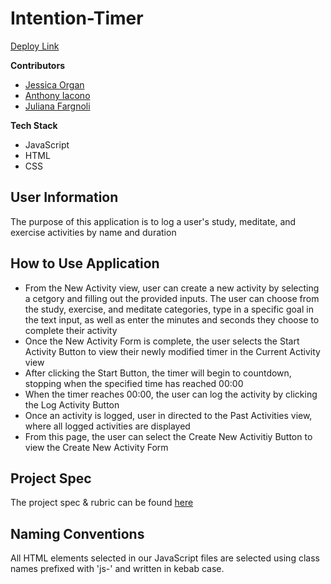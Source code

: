 # Intention-Timer
[Deploy Link](https://jorgan612.github.io/intention-timer/)

__Contributors__
- [Jessica Organ](https://github.com/Jorgan612)
- [Anthony Iacono](https://github.com/anthony-iacono)
- [Juliana Fargnoli](https://github.com/jfargnoli01)

__Tech Stack__
- JavaScript
- HTML
- CSS

## User Information
The purpose of this application is to log a user's study, meditate, and exercise activities by name and duration

## How to Use Application
- From the New Activity view, user can create a new activity by selecting a cetgory and filling out the provided inputs. The user can choose from the study, exercise, and meditate categories, type in a specific goal in the text input, as well as enter the minutes and seconds they choose to complete their activity
- Once the New Activity Form is complete, the user selects the Start Activity Button to view their newly modified timer in the Current Activity view
- After clicking the Start Button, the timer will begin to countdown, stopping when the specified time has reached 00:00
- When the timer reaches 00:00, the user can log the activity by clicking the Log Activity Button
- Once an activity is logged, user in directed to the Past Activities view, where all logged activities are displayed
- From this page, the user can select the Create New Activitiy Button to view the Create New Activity Form

## Project Spec
The project spec & rubric can be found [here](https://frontend.turing.edu/projects/module-1/intention-timer-group.html)

## Naming Conventions
All HTML elements selected in our JavaScript files are selected using class names prefixed with 'js-' and written in kebab case.

